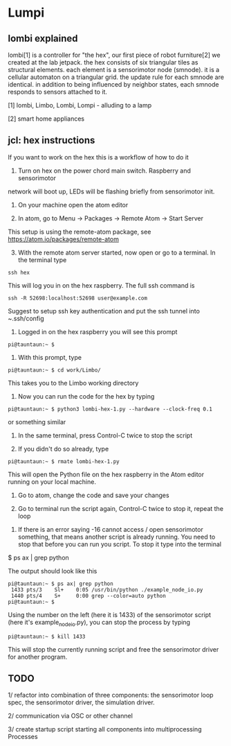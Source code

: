Lumpi
=====

lombi explained
---------------

lombi[1] is a controller for "the hex", our first piece of robot
furniture[2] we created at the lab jetpack. the hex consists of six
triangular tiles as structural elements. each element is a
sensorimotor node (smnode). it is a cellular automaton on a triangular
grid. the update rule for each smnode are identical. in addition to
being influenced by neighbor states, each smnode responds to sensors
attached to it.

[1] lombi, Limbo, Lombi, Lompi - alluding to a lamp

[2] smart home appliances

jcl: hex instructions
---------------------

If you want to work on the hex this is a workflow of how to do it

1.  Turn on hex on the power chord main switch. Raspberry and sensorimotor

network will boot up, LEDs will be flashing briefly from sensorimotor init.

1.  On your machine open the atom editor

2.  In atom, go to Menu -&gt; Packages -&gt; Remote Atom -&gt; Start Server

This setup is using the remote-atom package, see https://atom.io/packages/remote-atom

3.  With the remote atom server started, now open or go to a terminal. In the terminal type

``` example
ssh hex
```

This will log you in on the hex raspberry. The full ssh command is

``` example
ssh -R 52698:localhost:52698 user@example.com
```

Suggest to setup ssh key authentication and put the ssh tunnel into ~.ssh/config

1.  Logged in on the hex raspberry you will see this prompt

``` example
pi@tauntaun:~ $ 
```

1.  With this prompt, type

``` example
pi@tauntaun:~ $ cd work/Limbo/
```

This takes you to the Limbo working directory

1.  Now you can run the code for the hex by typing

``` example
pi@tauntaun:~ $ python3 lombi-hex-1.py --hardware --clock-freq 0.1
```

or something similar

1.  In the same terminal, press Control-C twice to stop the script

2.  If you didn't do so already, type

``` example
pi@tauntaun:~ $ rmate lombi-hex-1.py
```

This will open the Python file on the hex raspberry in the Atom editor running on your local machine.

1.  Go to atom, change the code and save your changes

2.  Go to terminal run the script again, Control-C twice to stop it, repeat the loop

<!-- -->

1.  If there is an error saying -16 cannot access / open sensorimotor something, that means another script is already running. You need to stop that before you can run you script. To stop it type into the terminal

$ ps ax | grep python

The output should look like this

``` example
pi@tauntaun:~ $ ps ax| grep python
 1433 pts/3    Sl+    0:05 /usr/bin/python ./example_node_io.py
 1440 pts/4    S+     0:00 grep --color=auto python
pi@tauntaun:~ $ 
```

Using the number on the left (here it is 1433) of the sensorimotor script (here it's example<sub>nodeio</sub>.py), you can stop the process by typing

``` example
pi@tauntaun:~ $ kill 1433
```

This will stop the currently running script and free the sensorimotor driver for another program.


TODO
----

1/ refactor into combination of three components: the sensorimotor loop
spec, the sensorimotor driver, the simulation
driver.

2/ communication via OSC or other channel

3/ create startup script starting all components into multiprocessing
Processes
